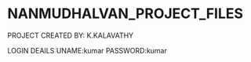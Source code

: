 # NANMUDHALVAN_PROJECT_FILES

PROJECT CREATED BY: K.KALAVATHY

LOGIN DEAILS
UNAME:kumar
PASSWORD:kumar
